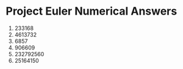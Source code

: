 # Project Euler Numerical Answers

 1. 233168
 2. 4613732
 3. 6857
 4. 906609
 5. 232792560
 6. 25164150